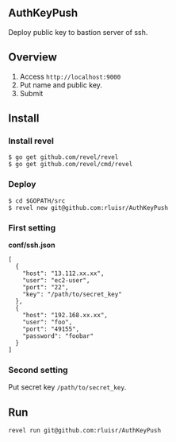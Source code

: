 ## AuthKeyPush
Deploy public key to bastion server of ssh.

## Overview
1. Access `http://localhost:9000`
2. Put name and public key.
3. Submit

## Install
### Install revel
```
$ go get github.com/revel/revel
$ go get github.com/revel/cmd/revel

```
### Deploy
```
$ cd $GOPATH/src
$ revel new git@github.com:rluisr/AuthKeyPush
```

### First setting
**conf/ssh.json**  
```
[
  {
    "host": "13.112.xx.xx",
    "user": "ec2-user",
    "port": "22",
    "key": "/path/to/secret_key"
  },
  {
    "host": "192.168.xx.xx",
    "user": "foo",
    "port": "49155",
    "password": "foobar"
  }
]
```

### Second setting
Put secret key `/path/to/secret_key`.

## Run
`revel run git@github.com:rluisr/AuthKeyPush`